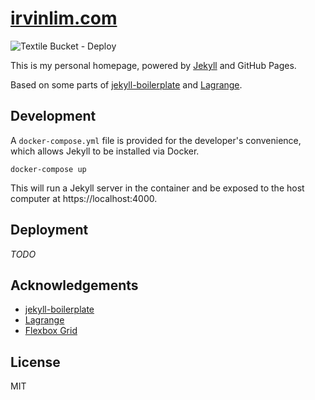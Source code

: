# [irvinlim.com](https://irvinlim.com)

![Textile Bucket - Deploy](https://github.com/rgdu0star/blog1/workflows/Textile%20Bucket%20-%20Deploy/badge.svg)

This is my personal homepage, powered by [Jekyll](https://jekyllrb.com/) and GitHub Pages.

Based on some parts of [jekyll-boilerplate](https://github.com/HugoGiraudel/jekyll-boilerplate) and [Lagrange](https://github.com/LeNPaul/Lagrange).

## Development

A `docker-compose.yml` file is provided for the developer's convenience, which allows Jekyll to be installed via Docker.

```
docker-compose up
```

This will run a Jekyll server in the container and be exposed to the host computer at https://localhost:4000.

## Deployment

*TODO*

## Acknowledgements

- [jekyll-boilerplate](https://github.com/HugoGiraudel/jekyll-boilerplate)
- [Lagrange](https://github.com/LeNPaul/Lagrange)
- [Flexbox Grid](http://flexboxgrid.com/)

## License

MIT

